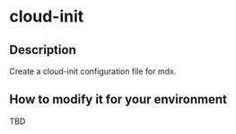 
# cloud-init

## Description

Create a cloud-init configuration file for mdx.


## How to modify it for your environment

TBD

